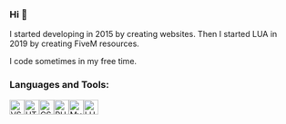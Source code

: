 ### Hi 👋

I started developing in 2015 by creating websites.
Then I started LUA in 2019 by creating FiveM resources.

I code sometimes in my free time.


### Languages and Tools:
<img alt="VSCode" style="max-width: 100%" width="26px" src="https://cdn.jsdelivr.net/gh/devicons/devicon/icons/vscode/vscode-original.svg" /><img alt="HTML5" style="max-width: 100%" width="26px" src="https://cdn.jsdelivr.net/gh/devicons/devicon/icons/html5/html5-original.svg" /><img alt="CSS3" style="max-width: 100%" width="26px" src="https://cdn.jsdelivr.net/gh/devicons/devicon/icons/css3/css3-original.svg" /><img alt="PHP" style="max-width: 100%" width="26px" src="https://cdn.jsdelivr.net/gh/devicons/devicon/icons/php/php-plain.svg" /><img alt="MySQL" style="max-width: 100%" width="26px" src="https://cdn.jsdelivr.net/gh/devicons/devicon/icons/mysql/mysql-original.svg" /><img alt="LUA" style="max-width: 100%" width="26px" src="https://cdn.jsdelivr.net/gh/devicons/devicon/icons/lua/lua-plain-wordmark.svg" />
